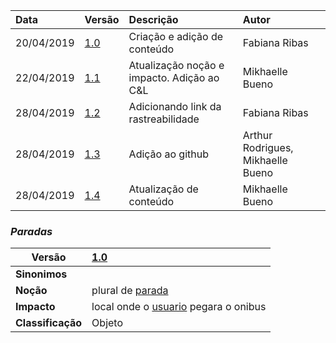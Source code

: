 |Data|Versão|Descrição|Autor|
|:---|:---|:---|:---|
|20/04/2019|[1.0](https://github.com/Andre-Eduardo/2019.1-Requisitos-Moovit/tree/master/lexicos/versao%201.0)|Criação e adição de conteúdo|Fabiana Ribas|
|22/04/2019|[1.1](https://github.com/Andre-Eduardo/2019.1-Requisitos-Moovit/tree/master/lexicos/versao%201.1)|Atualização noção e impacto. Adição ao C&L|Mikhaelle Bueno|
|28/04/2019|[1.2](https://github.com/Andre-Eduardo/2019.1-Requisitos-Moovit/tree/master/lexicos/versao%201.2)|Adicionando link da rastreabilidade|Fabiana Ribas|
|28/04/2019|[1.3](https://github.com/Andre-Eduardo/2019.1-Requisitos-Moovit/tree/master/lexicos/versao%201.3)|Adição ao github|Arthur Rodrigues, Mikhaelle Bueno|
|28/04/2019|[1.4](https://github.com/Andre-Eduardo/2019.1-Requisitos-Moovit/tree/master/lexicos/versao%201.4)|Atualização de conteúdo|Mikhaelle Bueno|

### ***<a name="paradas">Paradas</a>***


|Versão|[1.0](https://github.com/Andre-Eduardo/2019.1-Requisitos-Moovit/tree/master/lexicos/versao%201.0)
|-|:-|
|**Sinonimos**|
|**Noção**|plural de [parada](#parada) |
|**Impacto**|local onde o [usuario](#usuario) pegara o onibus |
|**Classificação**| Objeto
